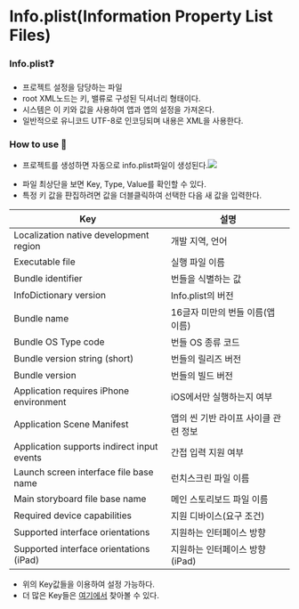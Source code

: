# Info.plist(Information Property List Files)

### lnfo.plist❓

+ 프로젝트 설정을 담당하는 파일
+ root XML노드는 키, 밸류로 구성된 딕셔너리 형태이다.
+ 시스템은 이 키와 값을 사용하여 앱과 앱의 설정을 가져온다. 
+ 일반적으로 유니코드 UTF-8로 인코딩되며 내용은 XML을 사용한다.
  

### How to use 🤔

- 프로젝트를 생성하면 자동으로 info.plist파일이 생성된다.![](https://img1.daumcdn.net/thumb/R1280x0/?scode=mtistory2&fname=https%3A%2F%2Fblog.kakaocdn.net%2Fdn%2FH7kd6%2FbtqROfxBez2%2FiAZxNO09k9cvDdAmHYp5B1%2Fimg.png)

+ 파일 최상단을 보면 Key, Type, Value를 확인할 수 있다.
+ 특정 키 값을 퍈집하려면 값을 더블클릭하여 선택한 다음 새 값을 입력한다.

| **Key**                                    | **설명**                             |
| ------------------------------------------ | ------------------------------------ |
| Localization native development region     | 개발 지역, 언어                      |
| Executable file                            | 실행 파일 이름                       |
| Bundle identifier                          | 번들을 식별하는 값                   |
| InfoDictionary version                     | Info.plist의 버전                    |
| Bundle name                                | 16글자 미만의 번들 이름(앱 이름)     |
| Bundle OS Type code                        | 번들 OS 종류 코드                    |
| Bundle version string (short)              | 번들의 릴리즈 버전                   |
| Bundle version                             | 번들의 빌드 버전                     |
| Application requires iPhone environment    | iOS에서만 실행하는지 여부            |
| Application Scene Manifest                 | 앱의 씬 기반 라이프 사이클 관련 정보 |
| Application supports indirect input events | 간접 입력 지원 여부                  |
| Launch screen interface file base name     | 런치스크린 파일 이름                 |
| Main storyboard file base name             | 메인 스토리보드 파일 이름            |
| Required device capabilities               | 지원 디바이스(요구 조건)             |
| Supported interface orientations           | 지원하는 인터페이스 방향             |
| Supported interface orientations (iPad)    | 지원하는 인터페이스 방향(iPad)       |

+ 위의 Key값들을 이용하여 설정 가능하다. 
+ 더 많은 Key들은 [여기에서](https://developer.apple.com/library/archive/documentation/General/Reference/InfoPlistKeyReference/Introduction/Introduction.html#//apple_ref/doc/uid/TP40009248-SW1) 찾아볼 수 있다.